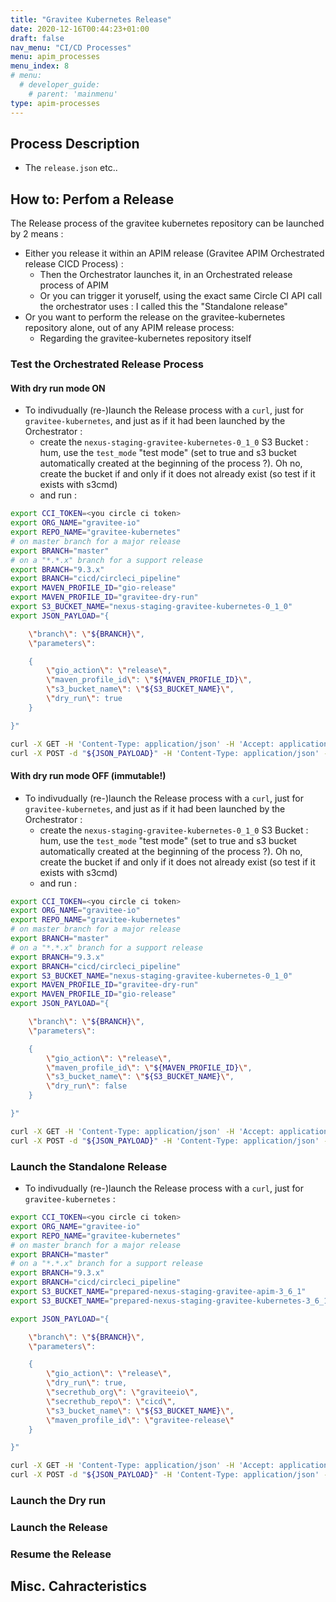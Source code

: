 ```yaml
---
title: "Gravitee Kubernetes Release"
date: 2020-12-16T00:44:23+01:00
draft: false
nav_menu: "CI/CD Processes"
menu: apim_processes
menu_index: 8
# menu:
  # developer_guide:
    # parent: 'mainmenu'
type: apim-processes
---
```


## Process Description

* The `release.json` etc..

## How to: Perfom a Release


The Release process of the gravitee kubernetes repository can be launched by 2 means :
* Either you release it within an APIM release (Gravitee APIM Orchestrated release CICD Process) :
  * Then the Orchestrator launches it, in an Orchestrated release process of APIM
  * Or you can trigger it yoruself, using the exact same Circle CI API call the orchestrator uses : I called this the "Standalone release"
* Or you want to perform the release on the gravitee-kubernetes repository alone, out of any APIM release process:
  * Regarding the gravitee-kubernetes repository itself


### Test the Orchestrated Release Process

#### With dry run mode ON

* To indivudually (re-)launch the Release process with a `curl`, just for `gravitee-kubernetes`, and just as if it had been launched by the Orchestrator :
  * create the `nexus-staging-gravitee-kubernetes-0_1_0` S3 Bucket : hum, use the `test_mode` "test mode" (set to true and s3 bucket automatically created at the beginning of the process ?). Oh no, create the bucket if and only if it does not already exist (so test if it exists with s3cmd)
  * and run :

```bash
export CCI_TOKEN=<you circle ci token>
export ORG_NAME="gravitee-io"
export REPO_NAME="gravitee-kubernetes"
# on master branch for a major release
export BRANCH="master"
# on a "*.*.x" branch for a support release
export BRANCH="9.3.x"
export BRANCH="cicd/circleci_pipeline"
export MAVEN_PROFILE_ID="gio-release"
export MAVEN_PROFILE_ID="gravitee-dry-run"
export S3_BUCKET_NAME="nexus-staging-gravitee-kubernetes-0_1_0"
export JSON_PAYLOAD="{

    \"branch\": \"${BRANCH}\",
    \"parameters\":

    {
        \"gio_action\": \"release\",
        \"maven_profile_id\": \"${MAVEN_PROFILE_ID}\",
        \"s3_bucket_name\": \"${S3_BUCKET_NAME}\",
        \"dry_run\": true
    }

}"

curl -X GET -H 'Content-Type: application/json' -H 'Accept: application/json' -H "Circle-Token: ${CCI_TOKEN}" https://circleci.com/api/v2/me | jq .
curl -X POST -d "${JSON_PAYLOAD}" -H 'Content-Type: application/json' -H 'Accept: application/json' -H "Circle-Token: ${CCI_TOKEN}" https://circleci.com/api/v2/project/gh/${ORG_NAME}/${REPO_NAME}/pipeline | jq .
```

#### With dry run mode OFF (immutable!)


* To indivudually (re-)launch the Release process with a `curl`, just for `gravitee-kubernetes`, and just as if it had been launched by the Orchestrator :
  * create the `nexus-staging-gravitee-kubernetes-0_1_0` S3 Bucket : hum, use the `test_mode` "test mode" (set to true and s3 bucket automatically created at the beginning of the process ?). Oh no, create the bucket if and only if it does not already exist (so test if it exists with s3cmd)
  * and run :

```bash
export CCI_TOKEN=<you circle ci token>
export ORG_NAME="gravitee-io"
export REPO_NAME="gravitee-kubernetes"
# on master branch for a major release
export BRANCH="master"
# on a "*.*.x" branch for a support release
export BRANCH="9.3.x"
export BRANCH="cicd/circleci_pipeline"
export S3_BUCKET_NAME="nexus-staging-gravitee-kubernetes-0_1_0"
export MAVEN_PROFILE_ID="gravitee-dry-run"
export MAVEN_PROFILE_ID="gio-release"
export JSON_PAYLOAD="{

    \"branch\": \"${BRANCH}\",
    \"parameters\":

    {
        \"gio_action\": \"release\",
        \"maven_profile_id\": \"${MAVEN_PROFILE_ID}\",
        \"s3_bucket_name\": \"${S3_BUCKET_NAME}\",
        \"dry_run\": false
    }

}"

curl -X GET -H 'Content-Type: application/json' -H 'Accept: application/json' -H "Circle-Token: ${CCI_TOKEN}" https://circleci.com/api/v2/me | jq .
curl -X POST -d "${JSON_PAYLOAD}" -H 'Content-Type: application/json' -H 'Accept: application/json' -H "Circle-Token: ${CCI_TOKEN}" https://circleci.com/api/v2/project/gh/${ORG_NAME}/${REPO_NAME}/pipeline | jq .
```


### Launch the Standalone Release


* To indivudually (re-)launch the Release process with a `curl`, just for `gravitee-kubernetes` :

```bash
export CCI_TOKEN=<you circle ci token>
export ORG_NAME="gravitee-io"
export REPO_NAME="gravitee-kubernetes"
# on master branch for a major release
export BRANCH="master"
# on a "*.*.x" branch for a support release
export BRANCH="9.3.x"
export BRANCH="cicd/circleci_pipeline"
export S3_BUCKET_NAME="prepared-nexus-staging-gravitee-apim-3_6_1"
export S3_BUCKET_NAME="prepared-nexus-staging-gravitee-kubernetes-3_6_1"

export JSON_PAYLOAD="{

    \"branch\": \"${BRANCH}\",
    \"parameters\":

    {
        \"gio_action\": \"release\",
        \"dry_run\": true,
        \"secrethub_org\": \"graviteeio\",
        \"secrethub_repo\": \"cicd\",
        \"s3_bucket_name\": \"${S3_BUCKET_NAME}\",
        \"maven_profile_id\": \"gravitee-release\"
    }

}"

curl -X GET -H 'Content-Type: application/json' -H 'Accept: application/json' -H "Circle-Token: ${CCI_TOKEN}" https://circleci.com/api/v2/me | jq .
curl -X POST -d "${JSON_PAYLOAD}" -H 'Content-Type: application/json' -H 'Accept: application/json' -H "Circle-Token: ${CCI_TOKEN}" https://circleci.com/api/v2/project/gh/${ORG_NAME}/${REPO_NAME}/pipeline | jq .
```






### Launch the Dry run

### Launch the Release

### Resume the Release


## Misc. Cahracteristics
